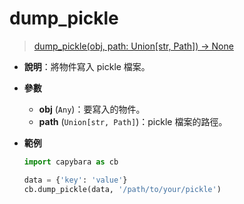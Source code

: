 # dump_pickle

> [dump_pickle(obj, path: Union[str, Path]) -> None](https://github.com/DocsaidLab/Capybara/blob/975d62fba4f76db59e715c220f7a2af5ad8d050e/capybara/utils/files_utils.py#L173)

- **說明**：將物件寫入 pickle 檔案。

- **參數**

  - **obj** (`Any`)：要寫入的物件。
  - **path** (`Union[str, Path]`)：pickle 檔案的路徑。

- **範例**

  ```python
  import capybara as cb

  data = {'key': 'value'}
  cb.dump_pickle(data, '/path/to/your/pickle')
  ```
